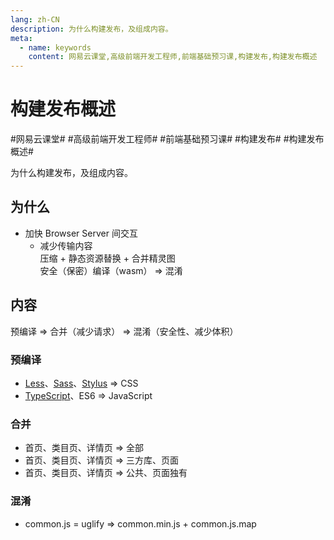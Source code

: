 ```yaml
---
lang: zh-CN
description: 为什么构建发布，及组成内容。
meta:
  - name: keywords
    content: 网易云课堂,高级前端开发工程师,前端基础预习课,构建发布,构建发布概述
---
```


# 构建发布概述

\#网易云课堂#
\#高级前端开发工程师#
\#前端基础预习课#
\#构建发布#
\#构建发布概述#

为什么构建发布，及组成内容。

## 为什么

* 加快 Browser Server 间交互
  * 减少传输内容  
    压缩 + 静态资源替换 + 合并精灵图  
    安全（保密）编译（wasm） => 混淆

## 内容

预编译 => 合并（减少请求） => 混淆（安全性、减少体积）

### 预编译

* [Less](http://lesscss.org/)、[Sass](https://sass-lang.com/)、[Stylus](https://www.stylus.com/) => CSS
* [TypeScript](https://www.typescriptlang.org/)、ES6 => JavaScript

### 合并

* 首页、类目页、详情页 => 全部
* 首页、类目页、详情页 => 三方库、页面
* 首页、类目页、详情页 => 公共、页面独有

### 混淆

* common.js = uglify => common.min.js + common.js.map